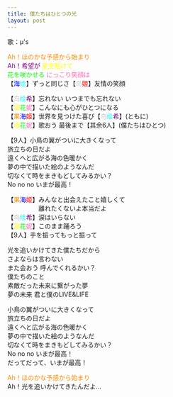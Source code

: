 ```yaml
---
title: 僕たちはひとつの光
layout: post
---
```

歌：μ's

<p><font color="darkorange">Ah！<span style="font-weight:550">ほのか</span>な予感から始まり</font><br />
<font color="purple">Ah！<span style="font-weight:550">希望</span>が</font> <font color="yellow"><span style="font-weight:550">星空</span>駈けて</font><br />
<font color="lime"><span style="font-weight:550">花</span>を咲かせる</font> <font color="hotpink"><span style="font-weight:550">にっこ</span>り笑顔は</font><br />
【<font color="blue">海</font><font color="cyan">绘</font>】ずっと同じさ【<font color="silver">鸟</font><font color="red">姬</font>】友情の笑顔</p>

<p>【<font color="silver">鸟</font><font color="cyan">绘</font><font color="purple">希</font>】忘れない いつまでも忘れない<br />
【<font color="yellow">凛</font><font color="lime">花</font><font color="hotpink">妮</font>】こんなにも心がひとつになる<br />
【<font color="darkorange">果</font><font color="blue">海</font><font color="red">姬</font>】世界を見つけた喜び【<font color="silver">鸟</font><font color="cyan">绘</font><font color="purple">希</font>】(ともに)<br />
【<font color="yellow">凛</font><font color="lime">花</font><font color="hotpink">妮</font>】歌おう 最後まで【其余6人】(僕たちはひとつ)</p>

<p>【9人】<span style="font-weight:550">小鳥</span>の翼がついに大きくなって<br />
旅立ちの日だよ<br />
遠くへと広がる<span style="font-weight:550">海</span>の色暖かく<br />
夢の中で描いた<span style="font-weight:550">絵</span>のようなんだ<br />
切なくて時を<span style="font-weight:550">まき</span>もどしてみるかい？<br />
No no no いまが最高！</p>

<p>【<font color="darkorange">果</font><font color="blue">海</font><font color="red">姬</font>】みんなと出会えたこと嬉しくて<br />
　　　　　離れたくないよ本当だよ<br />
【<font color="silver">鸟</font><font color="cyan">绘</font><font color="purple">希</font>】涙はいらない<br />
【<font color="yellow">凛</font><font color="lime">花</font><font color="hotpink">妮</font>】このまま踊ろう<br />
【9人】手を振ってもっと振って</p>

<p>光を追いかけてきた僕たちだから<br />
さよならは言わない<br />
また会おう 呼んでくれるかい？<br />
僕たちのこと<br />
素敵だった未来に繋がった夢<br />
夢の未来 君と僕のLIVE&LIFE</p>

<p><span style="font-weight:550">小鳥</span>の翼がついに大きくなって<br />
旅立ちの日だよ<br />
遠くへと広がる<span style="font-weight:550">海</span>の色暖かく<br />
夢の中で描いた<span style="font-weight:550">絵</span>のようなんだ<br />
切なくて時を<span style="font-weight:550">まき</span>もどしてみるかい？<br />
No no no いまが最高！<br />
だってだって、いまが最高！</p>

<p><font color="darkorange">Ah！ほのかな予感から始まり</font><br />
Ah！光を追いかけてきたんだよ…</p>